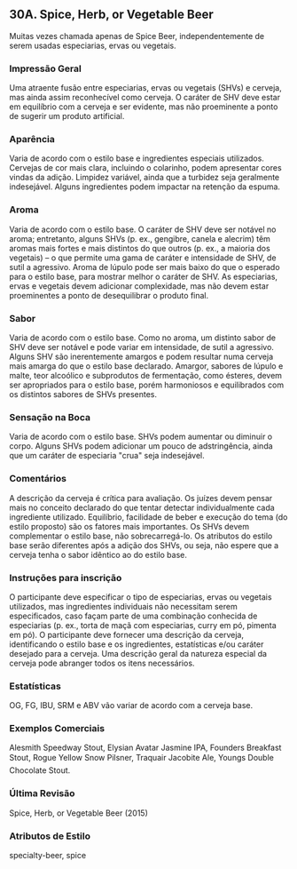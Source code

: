 ## 30A. Spice, Herb, or Vegetable Beer

Muitas vezes chamada apenas de Spice Beer, independentemente de serem usadas especiarias, ervas ou vegetais.

### Impressão Geral

Uma atraente fusão entre especiarias, ervas ou vegetais (SHVs) e cerveja, mas ainda assim reconhecível como cerveja. O caráter de SHV deve estar em equilíbrio com a cerveja e ser evidente, mas não proeminente a ponto de sugerir um produto artificial.

### Aparência

Varia de acordo com o estilo base e ingredientes especiais utilizados. Cervejas de cor mais clara, incluindo o colarinho, podem apresentar cores vindas da adição. Limpidez variável, ainda que a turbidez seja geralmente indesejável. Alguns ingredientes podem impactar na retenção da espuma.

### Aroma

Varia de acordo com o estilo base. O caráter de SHV deve ser notável no aroma; entretanto, alguns SHVs (p. ex., gengibre, canela e alecrim) têm aromas mais fortes e mais distintos do que outros (p. ex., a maioria dos vegetais) – o que permite uma gama de caráter e intensidade de SHV, de sutil a agressivo. Aroma de lúpulo pode ser mais baixo do que o esperado para o estilo base, para mostrar melhor o caráter de SHV. As especiarias, ervas e vegetais devem adicionar complexidade, mas não devem estar proeminentes a ponto de desequilibrar o produto final.

### Sabor

Varia de acordo com o estilo base. Como no aroma, um distinto sabor de SHV deve ser notável e pode variar em intensidade, de sutil a agressivo. Alguns SHV são inerentemente amargos e podem resultar numa cerveja mais amarga do que o estilo base declarado. Amargor, sabores de lúpulo e malte, teor alcoólico e subprodutos de fermentação, como ésteres, devem ser apropriados para o estilo base, porém harmoniosos e equilibrados com os distintos sabores de SHVs presentes.

### Sensação na Boca

Varia de acordo com o estilo base. SHVs podem aumentar ou diminuir o corpo. Alguns SHVs podem adicionar um pouco de adstringência, ainda que um caráter de especiaria "crua" seja indesejável.

### Comentários

A descrição da cerveja é crítica para avaliação. Os juízes devem pensar mais no conceito declarado do que tentar detectar individualmente cada ingrediente utilizado. Equilíbrio, facilidade de beber e execução do tema (do estilo proposto) são os fatores mais importantes. Os SHVs devem complementar o estilo base, não sobrecarregá-lo. Os atributos do estilo base serão diferentes após a adição dos SHVs, ou seja, não espere que a cerveja tenha o sabor idêntico ao do estilo base.

### Instruções para inscrição

O participante deve especificar o tipo de especiarias, ervas ou vegetais utilizados, mas ingredientes individuais não necessitam serem especificados, caso façam parte de uma combinação conhecida de especiarias (p. ex., torta de maçã com especiarias, curry em pó, pimenta em pó). O participante deve fornecer uma descrição da cerveja, identificando o estilo base e os ingredientes, estatísticas e/ou caráter desejado para a cerveja. Uma descrição geral da natureza especial da cerveja pode abranger todos os itens necessários.

### Estatísticas

OG, FG, IBU, SRM e ABV vão variar de acordo com a cerveja base.

### Exemplos Comerciais

Alesmith Speedway Stout, Elysian Avatar Jasmine IPA, Founders Breakfast Stout, Rogue Yellow Snow Pilsner, Traquair Jacobite Ale, Youngs Double Chocolate Stout.

### Última Revisão

Spice, Herb, or Vegetable Beer (2015)

### Atributos de Estilo

specialty-beer, spice
